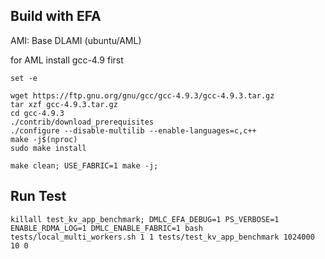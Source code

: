 ## Build with EFA

AMI: Base DLAMI (ubuntu/AML)

for AML install gcc-4.9 first

```
set -e

wget https://ftp.gnu.org/gnu/gcc/gcc-4.9.3/gcc-4.9.3.tar.gz
tar xzf gcc-4.9.3.tar.gz
cd gcc-4.9.3
./contrib/download_prerequisites
./configure --disable-multilib --enable-languages=c,c++
make -j$(nproc)
sudo make install
```

```
make clean; USE_FABRIC=1 make -j;
```

## Run Test
```
killall test_kv_app_benchmark; DMLC_EFA_DEBUG=1 PS_VERBOSE=1 ENABLE_RDMA_LOG=1 DMLC_ENABLE_FABRIC=1 bash tests/local_multi_workers.sh 1 1 tests/test_kv_app_benchmark 1024000 10 0
```
